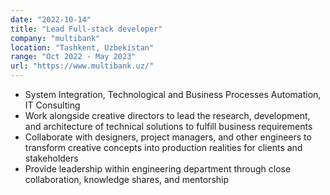 ```yaml
---
date: "2022-10-14"
title: "Lead Full-stack developer"
company: "multibank"
location: "Tashkent, Uzbekistan"
range: "Oct 2022 - May 2023"
url: "https://www.multibank.uz/"
---
```


- System Integration, Technological and Business Processes Automation, IT Consulting
- Work alongside creative directors to lead the research, development, and architecture of technical solutions to fulfill business requirements
- Collaborate with designers, project managers, and other engineers to transform creative concepts into production realities for clients and stakeholders
- Provide leadership within engineering department through close collaboration, knowledge shares, and mentorship

